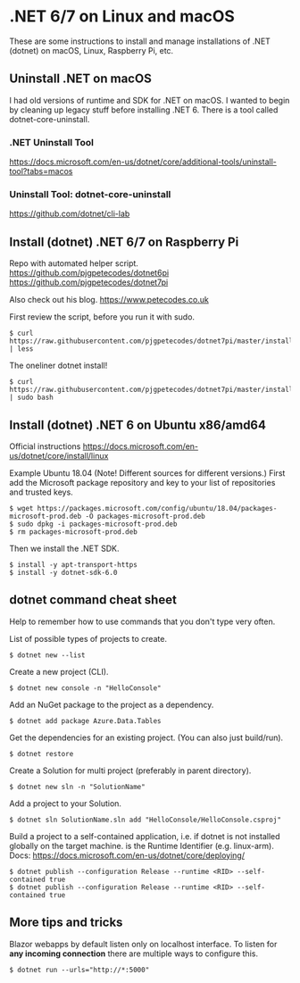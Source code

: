 # .NET 6/7 on Linux and macOS

These are some instructions to install and manage installations of 
.NET (dotnet) on macOS, Linux, Raspberry Pi, etc.


## Uninstall .NET on macOS

I had old versions of runtime and SDK for .NET on macOS.
I wanted to begin by cleaning up legacy stuff before installing .NET 6.
There is a tool called dotnet-core-uninstall.

### .NET Uninstall Tool
https://docs.microsoft.com/en-us/dotnet/core/additional-tools/uninstall-tool?tabs=macos

### Uninstall Tool: dotnet-core-uninstall
https://github.com/dotnet/cli-lab


## Install (dotnet) .NET 6/7 on Raspberry Pi

Repo with automated helper script.
https://github.com/pjgpetecodes/dotnet6pi
https://github.com/pjgpetecodes/dotnet7pi

Also check out his blog.
https://www.petecodes.co.uk

First review the script, before you run it with sudo.

    $ curl https://raw.githubusercontent.com/pjgpetecodes/dotnet7pi/master/install.sh | less

The oneliner dotnet install!

    $ curl https://raw.githubusercontent.com/pjgpetecodes/dotnet7pi/master/install.sh | sudo bash


## Install (dotnet) .NET 6 on Ubuntu x86/amd64

Official instructions
https://docs.microsoft.com/en-us/dotnet/core/install/linux

Example Ubuntu 18.04 (Note! Different sources for different versions.)
First add the Microsoft package repository and key to your list of repositories and trusted keys.

    $ wget https://packages.microsoft.com/config/ubuntu/18.04/packages-microsoft-prod.deb -O packages-microsoft-prod.deb
    $ sudo dpkg -i packages-microsoft-prod.deb
    $ rm packages-microsoft-prod.deb

Then we install the .NET SDK.

    $ install -y apt-transport-https
    $ install -y dotnet-sdk-6.0


## dotnet command cheat sheet

Help to remember how to use commands that you don't type very often.

List of possible types of projects to create.

    $ dotnet new --list

Create a new project (CLI).

    $ dotnet new console -n "HelloConsole"

Add an NuGet package to the project as a dependency. 

    $ dotnet add package Azure.Data.Tables

Get the dependencies for an existing project. (You can also just build/run).

    $ dotnet restore

Create a Solution for multi project (preferably in parent directory).

    $ dotnet new sln -n "SolutionName"

Add a project to your Solution.

    $ dotnet sln SolutionName.sln add "HelloConsole/HelloConsole.csproj"


Build a project to a self-contained application, i.e. if dotnet is not installed globally on the target machine.
<RID> is the Runtime Identifier (e.g. linux-arm). Docs: https://docs.microsoft.com/en-us/dotnet/core/deploying/

    $ dotnet publish --configuration Release --runtime <RID> --self-contained true
    $ dotnet publish --configuration Release --runtime <RID> --self-contained true


## More tips and tricks

Blazor webapps by default listen only on localhost interface.
To listen for __any incoming connection__ there are multiple ways to configure this.

    $ dotnet run --urls="http://*:5000"

